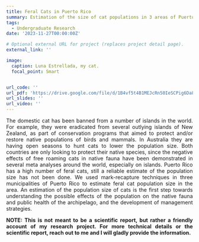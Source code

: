 ```yaml
---
title: Feral Cats in Puerto Rico 
summary: Estimation of the size of cat populations in 3 areas of Puerto Rico.
tags:
  - Undergraduate Research
date: '2023-11-27T00:00:00Z'

# Optional external URL for project (replaces project detail page).
external_link: ''

image:
  caption: Luna Estrellada, my cat.
  focal_point: Smart


url_code: ''
url_pdf: 'https://drive.google.com/file/d/1B4vf5t4B1MEJcRn50IeSCPig6Da8Z1-a/view?usp=sharing'
url_slides: ''
url_video: ''
---
```


<p style='text-align: justify;'> The domestic cat has been banned from a number of islands in the world. For example, they were eradicated from several outlying islands of New Zealand, as part of conservation programs that aimed to protect and/or restore native populations of birds and mammals. In Australia they are having open seasons to hunt cats to lower the population size. Both countries are only looking to protect their native species, since the negative effects of free roaming cats in native fauna have been demonstrated in several meta analyses around the world, especially on islands. Puerto Rico has a high number of feral cats, still a reliable estimate of the population size has not been done. We used mark-recapture techniques in three municipalities of Puerto Rico to estimate feral cat population size in the area. An estimation of the population size of cats is the first step towards understanding the possible effects of the population on the native fauna and public health of the archipelago, and the development of management strategies.
<p style='text-align: justify;'><strong> NOTE: This is not meant to be a scientific report, but rather a friendly account of my research project. For more technical details or the scientific report, reach out to me and I will gladly provide the information. </strong>
</p>